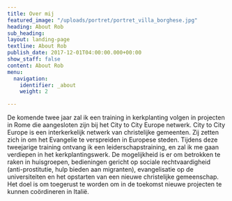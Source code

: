 ```yaml
---
title: Over mij
featured_image: "/uploads/portret/portret_villa_borghese.jpg"
heading: About Rob
sub_heading: 
layout: landing-page
textline: About Rob
publish_date: 2017-12-01T04:00:00.000+00:00
show_staff: false
content: About Rob
menu:
  navigation:
    identifier: _about
    weight: 2

---
```

De komende twee jaar zal ik een training in kerkplanting volgen in projecten in Rome die aangesloten zijn bij het City to City Europe netwerk. City to City Europe is een interkerkelijk netwerk van christelijke gemeenten. Zij zetten zich in om het Evangelie te verspreiden in Europese steden. Tijdens deze tweejarige training ontvang ik een leiderschapstraining, en zal ik me gaan verdiepen in het kerkplantingswerk. De mogelijkheid is er om betrokken te raken in huisgroepen, bedieningen gericht op sociale rechtvaardigheid (anti-prostitutie, hulp bieden aan migranten), evangelisatie op de universiteiten en het opstarten van een nieuwe christelijke gemeenschap. Het doel is om toegerust te worden om in de toekomst nieuwe projecten te kunnen coördineren in Italië.
